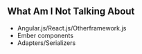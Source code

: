 ##  What Am I Not Talking About

* Angular.js/React.js/Otherframework.js
* Ember components
* Adapters/Serializers
